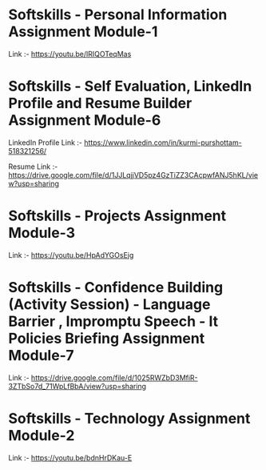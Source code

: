# Softskills - Personal Information Assignment Module-1
Link :- https://youtu.be/lRIQOTeqMas

# Softskills -  Self Evaluation, LinkedIn Profile and Resume Builder Assignment Module-6
LinkedIn Profile Link :- https://www.linkedin.com/in/kurmi-purshottam-518321256/

Resume Link :- https://drive.google.com/file/d/1JJLqjjVD5pz4GzTiZZ3CAcpwfANJ5hKL/view?usp=sharing

# Softskills - Projects Assignment Module-3
Link :- https://youtu.be/HpAdYGOsEjg

# Softskills - Confidence Building (Activity Session) - Language Barrier , Impromptu Speech - It Policies Briefing Assignment Module-7
Link :- https://drive.google.com/file/d/1025RWZbD3MfiR-3ZTbSo7d_71WpLfBbA/view?usp=sharing

# Softskills - Technology Assignment Module-2
Link :- https://youtu.be/bdnHrDKau-E
